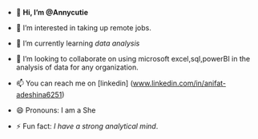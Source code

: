 - 👋 **Hi, I’m @Annycutie**
- 👀 I’m interested in taking up remote jobs.
- 🌱 I’m currently learning *data analysis* 
- 💞️ I’m looking to collaborate on using microsoft excel,sql,powerBI in the analysis of data for any organization.
- 📫 You can reach me on [linkedin] (www.linkedin.com/in/anifat-adeshina6251)

- 😄 Pronouns: I am a She
- ⚡ Fun fact: *I have a strong analytical mind*.


